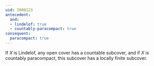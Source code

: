 ```yaml
---
uid: I000123
antecedent:
  and:
  - lindelof: true
  - countably-paracompact: true
consequent:
  paracompact: true
---
```

If $X$ is Lindelof, any open cover has a countable subcover, and if $X$ is countably paracompact, this subcover has a locally finite subcover.

